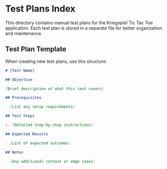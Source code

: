 # Test Plans Index

This directory contains manual test plans for the Kriegspiel Tic Tac Toe application. Each test plan is stored in a separate file for better organization and maintenance.

## Test Plan Template

When creating new test plans, use this structure:

```markdown
# [Test Name]

## Objective

[Brief description of what this test covers]

## Prerequisites

- [List any setup requirements]

## Test Steps

1. [Detailed step-by-step instructions]

## Expected Results

- [List of expected outcomes]

## Notes

- [Any additional context or edge cases]
```
